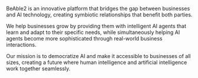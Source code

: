 BeAble2 is an innovative platform that bridges the gap between businesses and AI technology, creating symbiotic relationships that benefit both parties.

We help businesses grow by providing them with intelligent AI agents that learn and adapt to their specific needs, while simultaneously helping AI agents become more sophisticated through real-world business interactions.

Our mission is to democratize AI and make it accessible to businesses of all sizes, creating a future where human intelligence and artificial intelligence work together seamlessly.

